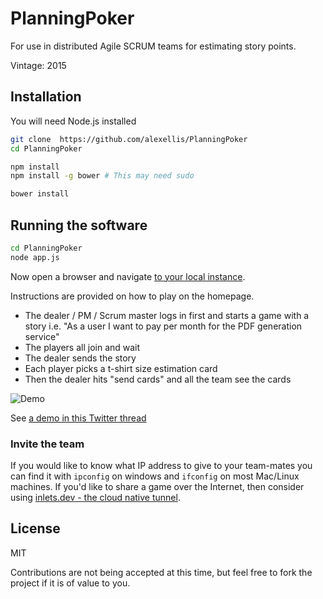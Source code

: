 # PlanningPoker

For use in distributed Agile SCRUM teams for estimating story points.

Vintage: 2015

## Installation

You will need Node.js installed

```bash
git clone  https://github.com/alexellis/PlanningPoker
cd PlanningPoker

npm install
npm install -g bower # This may need sudo

bower install
```

## Running the software

```bash
cd PlanningPoker
node app.js
```

Now open a browser and navigate [to your local instance](http://localhost:8000/).

Instructions are provided on how to play on the homepage.

* The dealer / PM / Scrum master logs in first and starts a game with a story i.e. "As a user I want to pay per month for the PDF generation service"
* The players all join and wait
* The dealer sends the story
* Each player picks a t-shirt size estimation card
* Then the dealer hits "send cards" and all the team see the cards

![Demo](https://pbs.twimg.com/media/ESRsUovXYAInZ7S?format=png&name=900x900)

See [a demo in this Twitter thread](https://twitter.com/alexellisuk/status/1235231762701340676)

### Invite the team

If you would like to know what IP address to give to your team-mates you can find it with `ipconfig` on windows and `ifconfig` on most Mac/Linux machines.
If you'd like to share a game over the Internet, then consider using [inlets.dev - the cloud native tunnel](https://docs.inlets.dev/).

## License

MIT

Contributions are not being accepted at this time, but feel free to fork the project if it is of value to you.